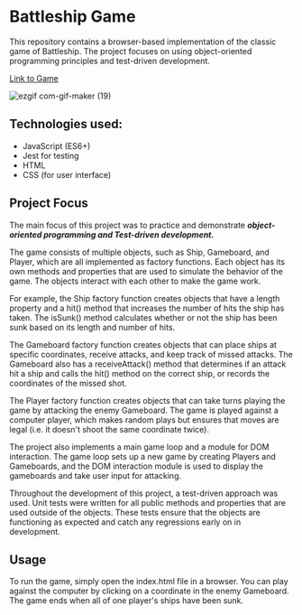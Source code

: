 # Battleship Game
This repository contains a browser-based implementation of the classic game of Battleship. The project focuses on using object-oriented programming principles and test-driven development.

[Link to Game](https://mattwwilson34.github.io/battleship/)

![ezgif com-gif-maker (19)](https://user-images.githubusercontent.com/49503056/215547830-9d590768-5602-41dd-8d9d-dfece9033ebc.gif)

## Technologies used:
- JavaScript (ES6+)
- Jest for testing
- HTML
- CSS (for user interface)

## Project Focus
The main focus of this project was to practice and demonstrate ***object-oriented programming and Test-driven development.***

The game consists of multiple objects, such as Ship, Gameboard, and Player, which are all implemented as factory functions. Each object has its own methods and properties that are used to simulate the behavior of the game. The objects interact with each other to make the game work.

For example, the Ship factory function creates objects that have a length property and a hit() method that increases the number of hits the ship has taken. The isSunk() method calculates whether or not the ship has been sunk based on its length and number of hits.

The Gameboard factory function creates objects that can place ships at specific coordinates, receive attacks, and keep track of missed attacks. The Gameboard also has a receiveAttack() method that determines if an attack hit a ship and calls the hit() method on the correct ship, or records the coordinates of the missed shot.

The Player factory function creates objects that can take turns playing the game by attacking the enemy Gameboard. The game is played against a computer player, which makes random plays but ensures that moves are legal (i.e. it doesn't shoot the same coordinate twice).

The project also implements a main game loop and a module for DOM interaction. The game loop sets up a new game by creating Players and Gameboards, and the DOM interaction module is used to display the gameboards and take user input for attacking.

Throughout the development of this project, a test-driven approach was used. Unit tests were written for all public methods and properties that are used outside of the objects. These tests ensure that the objects are functioning as expected and catch any regressions early on in development.

## Usage
To run the game, simply open the index.html file in a browser. You can play against the computer by clicking on a coordinate in the enemy Gameboard. The game ends when all of one player's ships have been sunk.
